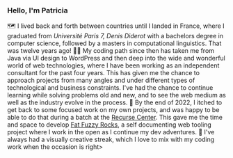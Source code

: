 ### Hello, I'm Patricia

🗺️  I lived back and forth between countries until I landed in France, where I graduated from _Université Paris 7, Denis Diderot_ with a bachelors degree in computer science, followed by a masters in computational linguistics. That was twelve years ago!
👩‍💻 My coding path since then has taken me from Java via UI design to WordPress and then deep into the wide and wonderful world of web technologies, where I have been working as an independent consultant for the past four years. This has given me the chance to approach projects from many angles and under different types of technological and business constraints. I've had the chance to continue learning while solving problems old and new, and to see the web medium as well as the industry evolve in the process.
🌈 By the end of 2022, I itched to get back to some focused work on my own projects, and was happy to be able to do that during a batch at the [Recurse Center](https://www.recurse.com). This gave me the time and space to develop [Fat Fuzzy Rocks](https://rocks.pages.dev/), a self documenting web tooling project where I work in the open as I continue my dev adventures.
🎨 I've always had a visually creative streak, which I love to mix with my coding work when the occasion is right>

<!--

Here are some ideas to get you started:

- 🔭 I’m currently working on ...
- 🌱 I’m currently learning ...
- 👯 I’m looking to collaborate on ...
- 🤔 I’m looking for help with ...
- 💬 Ask me about ...
- 📫 How to reach me: ...
- 😄 Pronouns: ...
- ⚡ Fun fact: ...
-->
